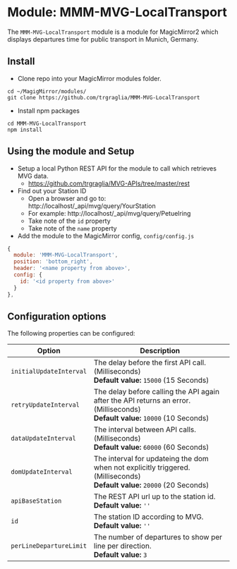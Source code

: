 # Module: MMM-MVG-LocalTransport

The `MMM-MVG-LocalTransport` module is a module for MagicMirror2 which displays departures time for public transport in Munich, Germany.

## Install

- Clone repo into your MagicMirror modules folder.
```
cd ~/MagigMirror/modules/
git clone https://github.com/trgraglia/MMM-MVG-LocalTransport
```
- Install npm packages
```
cd MMM-MVG-LocalTransport
npm install
```

## Using the module and Setup

- Setup a local Python REST API for the module to call which retrieves MVG data.
  - https://github.com/trgraglia/MVG-APIs/tree/master/rest
- Find out your Station ID
  - Open a browser and go to: http://localhost/_api/mvg/query/YourStation
  - For example: http://localhost/_api/mvg/query/Petuelring
  - Take note of the `id` property
  - Take note of the `name` property
- Add the module to the MagicMirror config, `config/config.js`
```javascript
{
  module: 'MMM-MVG-LocalTransport',
  position: 'bottom_right',
  header: '<name property from above>',
  config: {
    id: '<id property from above>'
  }
},
```
## Configuration options

The following properties can be configured:

| Option                       | Description
| ---------------------------- | -----------
| `initialUpdateInterval`      | The delay before the first API call. (Milliseconds)<br>**Default value:** `15000` (15 Seconds)
| `retryUpdateInterval`        | The delay before calling the API again after the API returns an error. (Milliseconds)<br>**Default value:** `10000` (10 Seconds)
| `dataUpdateInterval`         | The interval between API calls. (Milliseconds)<br>**Default value:** `60000` (60 Seconds)
| `domUpdateInterval`          | The interval for updateing the dom when not explicitly triggered. (Milliseconds)<br>**Default value:** `20000` (20 Seconds)
| `apiBaseStation`             | The REST API url up to the station id.<br>**Default value:** `''`
| `id`                         | The station ID according to MVG.<br>**Default value:** `''`
| `perLineDepartureLimit`      | The number of departures to show per line per direction.<br> **Default value:** `3`

